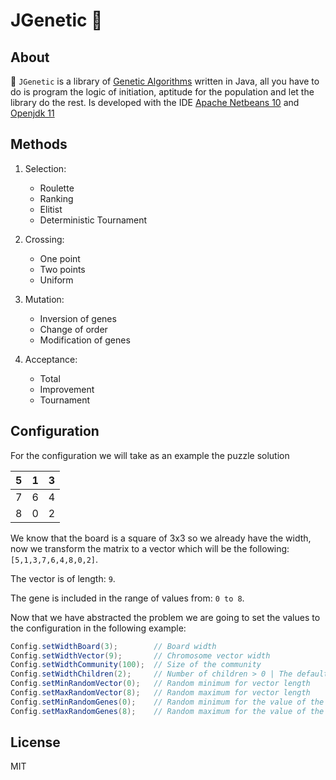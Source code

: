 # JGenetic 🧬 

## About

🧬 `JGenetic` is a library of [Genetic Algorithms](https://en.wikipedia.org/wiki/Genetic_algorithm) written in Java, all you have to do is program the logic of initiation, aptitude for the population and let the library do the rest.
Is developed with the IDE [Apache Netbeans 10](https://netbeans.apache.org/download/nb100/nb100.html) and [Openjdk 11](https://openjdk.java.net/projects/jdk/11/)

## Methods

1. Selection:
    - Roulette
    - Ranking
    - Elitist
    - Deterministic Tournament

2. Crossing:
    - One point
    - Two points
    - Uniform

3. Mutation:
    - Inversion of genes
    - Change of order
    - Modification of genes


4. Acceptance:
    - Total
    -  Improvement
    -  Tournament

## Configuration

For the configuration we will take as an example the puzzle solution

|   5   |   1   |   3   |
| :---: | :---: | :---: |
|   7   |   6   |   4   |
|   8   |   0   |   2   |

We know that the board is a square of 3x3 so we already have the width, now we transform the matrix to a vector which will be the following: `[5,1,3,7,6,4,8,0,2]`.

The vector is of length: `9`.

The gene is included in the range of values from: `0 to 8`.

Now that we have abstracted the problem we are going to set the values to the configuration in the following example:

```java
Config.setWidthBoard(3);        // Board width
Config.setWidthVector(9);       // Chromosome vector width
Config.setWidthCommunity(100);  // Size of the community
Config.setWidthChildren(2);     // Number of children > 0 | The default parents are 2
Config.setMinRandomVector(0);   // Random minimum for vector length
Config.setMaxRandomVector(8);   // Random maximum for vector length
Config.setMinRandomGenes(0);    // Random minimum for the value of the gene
Config.setMaxRandomGenes(8);    // Random maximum for the value of the gene
```

## License

MIT
